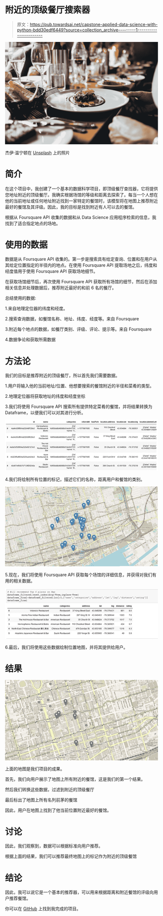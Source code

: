 # 附近的顶级餐厅搜索器

> 原文：<https://pub.towardsai.net/capstone-applied-data-science-with-python-bdd30edf6449?source=collection_archive---------1----------------------->

![](img/b100fbd26cb32e1d37366437359cf869.png)

杰伊·温宁顿在 [Unsplash](https://unsplash.com?utm_source=medium&utm_medium=referral) 上的照片

# **简介**

在这个项目中，我创建了一个基本的数据科学项目，即顶级餐厅查找器，它将提供您地址附近的顶级餐厅。我确实根据场馆的等级和距离去探索了。每当一个人想在他的当前地址或任何地址附近找到一家特定的餐馆时，该模型将在地图上推荐附近最好的餐馆及其评级。因此，我的目标是找到附近有人可以去的餐馆。

根据从 Foursquare API 收集的数据和从 Data Science 应用程序检索的信息，我找到了适合指定地点的场地。

# **使用的数据**

数据是从 Foursquare API 收集的。第一步是搜索具有给定查询、位置和在用户从其给定位置指定的半径内的地点。在使用 Foursquare API 提取场地之后，纬度和经度值用于使用 Foursquare API 获取场地细节。

在获取场馆细节后，再次使用 Foursquare API 获取所有场馆的细节，然后在添加相关信息并处理数据后，推荐附近最好的和前 6 名的餐厅。

总结使用的数据:

1.来自地理定位器的纬度和经度。

2.搜索查询数据，如餐馆名称、地址、纬度、经度等。来自 Foursquare

3.附近每个地点的数据，如餐厅类别、评级、评论、提示等。来自 Foursquare

4.数据争论和获取所需数据

# **方法论**

我们的目标是推荐附近的顶级餐厅，所以首先我们需要数据。

1.用户将输入他的当前地址/位置、他想要搜索的餐馆附近的半径和菜肴的类型。

2.地理定位器将获取地址的纬度和经度坐标

3.我们将使用 Foursquare API 搜索所有提供特定菜肴的餐馆，并将结果转换为 Dataframe，以便我们可以对其进行分析。

![](img/3dabb9de9eae8eba8fed463ec00efedb.png)

4.我们将绘制所有位置的标记，描述它们的名称，距离用户和餐馆的类别。

![](img/a50b9e7c1d9d96fd6d81fc81b8852c15.png)

5.现在，我们将使用 Foursquare API 获取每个场馆的详细信息，并获得对我们有用的相关数据。

![](img/2fdf1f261b9ed0a9f496bfe357e37b42.png)

6.最后，我们将使用这些数据绘制位置地图，并将其提供给用户。

# **结果**

![](img/3dc207bb12ee029c331c768065c0ce09.png)

上面的地图是我们项目的成果。

首先，我们向用户展示了地图上所有附近的餐馆，这是我们的第一个结果。

然后我们转换这些数据，过滤到附近的顶级餐厅

最后标出了地图上所有名列前茅的餐馆

因此，用户在地图上找到了他当前位置附近最好的餐馆。

# **讨论**

因此，我们观察到，数据可以根据标准向用户推荐。

根据上面的结果，我们可以推荐最终地图上的标记作为附近的顶级餐馆

# **结论**

因此，我可以说它是一个基本的推荐器，可以用来根据距离和附近餐馆的评级向用户推荐餐馆。

你可以在 [GitHub](https://github.com/chittalpatel/Coursera_Capstone/blob/master/Final_Capstone(1).ipynb) 上找到我完成的项目。
